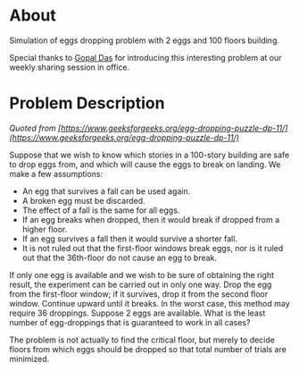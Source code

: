 # About
Simulation of eggs dropping problem with 2 eggs and 100 floors building. 

Special thanks to [Gopal Das](https://gopalcdas.com/) for introducing this interesting problem at our weekly sharing session in office.

# Problem Description

*Quoted from [https://www.geeksforgeeks.org/egg-dropping-puzzle-dp-11/](https://www.geeksforgeeks.org/egg-dropping-puzzle-dp-11/)*

Suppose that we wish to know which stories in a 100-story building are safe to drop eggs from, and which will cause the eggs to break on landing. We make a few assumptions:

* An egg that survives a fall can be used again.
* A broken egg must be discarded.
* The effect of a fall is the same for all eggs.
* If an egg breaks when dropped, then it would break if dropped from a higher floor.
* If an egg survives a fall then it would survive a shorter fall.
* It is not ruled out that the first-floor windows break eggs, nor is it ruled out that the 36th-floor do not cause an egg to break.

If only one egg is available and we wish to be sure of obtaining the right result, the experiment can be carried out in only one way. Drop the egg from the first-floor window; if it survives, drop it from the second floor window. Continue upward until it breaks. In the worst case, this method may require 36 droppings. Suppose 2 eggs are available. What is the least number of egg-droppings that is guaranteed to work in all cases?

The problem is not actually to find the critical floor, but merely to decide floors from which eggs should be dropped so that total number of trials are minimized.

